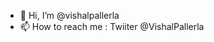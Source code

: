 - 👋 Hi, I’m @vishalpallerla
- 📫 How to reach me : Twiiter @VishalPallerla

<!---
vishalpallerla/vishalpallerla is a ✨ special ✨ repository because its `README.md` (this file) appears on your GitHub profile.
You can click the Preview link to take a look at your changes.
--->
